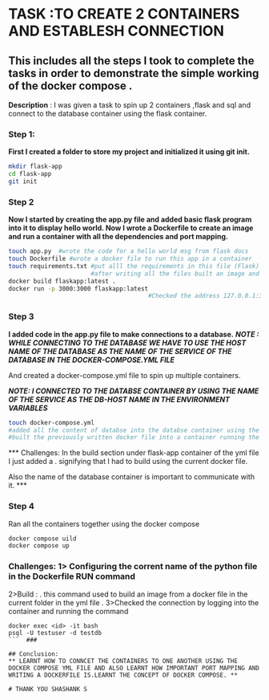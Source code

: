 #  TASK  :TO CREATE 2 CONTAINERS AND ESTABLESH CONNECTION
## This includes all the steps I took to complete the tasks in order to demonstrate the simple working of the docker compose .

**Description** : I was given a task to spin up 2 containers ,flask and sql and connect to the database container using the flask container.

### Step 1: 
**First I created a folder to store my project and initialized it using git init.**

 ```bash
 mkdir flask-app
 cd flask-app
 git init
 ```

### Step 2
 **Now I started by creating the app.py file and added basic flask program into it to display hello world. Now I wrote a Dockerfile to create an image and run a container with all the dependencies and port mapping.**
 ```bash
 touch app.py  #wrote the code for a hello world msg from flask docs
 touch Dockerfile #wrote a docker file to run this app in a container
 touch requirements.txt #put alll the requirements in this file (Flask)
                        #after writing all the files built an image and ran it as a container 
 docker build flaskapp:latest .
 docker run -p 3000:3000 flaskapp:latest
                                        #Checked the address 127.0.0.1:3000 to see hello world app.
 ```

 ### Step 3 
 **I added code in the app.py file to make connections to a database.**
***NOTE : WHILE CONNECTING TO THE DATABASE WE HAVE TO USE THE HOST NAME OF THE DATABASE AS THE NAME OF THE SERVICE OF THE DATABASE IN THE DOCKER-COMPOSE.YML FILE***

 And created a docker-compose.yml file to spin up multiple containers.

***NOTE: I CONNECTED TO THE DATABSE CONTAINER BY USING THE NAME OF THE SERVICE AS THE DB-HOST NAME IN THE ENVIRONMENT VARIABLES***

 ```bash
 touch docker-compose.yml 
 #added all the content of databse into the databse container using the postgres database.
 #built the previously written docker file into a container running the flask app
 ```

 *** Challenges: In the build section under flask-app container of the yml file I just added a . signifying that I had to build using the current docker file.

 Also the name of the database container is important to communicate with it. ***

 ### Step 4 

 Ran all the containers together using the docker compose 

 ```bash
 docker compose uild
 docker compose up
 ```

### Challenges: 1> Configuring the corrent name of the python file in the Dockerfile RUN command
 2>Build : .  this command used to build an image from a docker file in the current folder in the yml file .
 3>Checked the connection by logging into the container and running the command
   ```
   docker exec <id> -it bash
   psql -U testuser -d testdb 
   ```  ###

 ## Conclusion:
 ** LEARNT HOW TO CONNCET THE CONTAINERS TO ONE ANOTHER USING THE DOCKER COMPOSE YML FILE AND ALSO LEARNT HOW IMPORTANT PORT MAPPING AND WRITING A DOCKERFILE IS.LEARNT THE CONCEPT OF DOCKER COMPOSE. **

 # THANK YOU SHASHANK S

